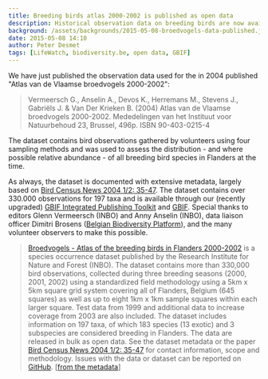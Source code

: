 ```yaml
---
title: Breeding birds atlas 2000-2002 is published as open data
description: Historical observation data on breeding birds are now available for everyone to use.
background: /assets/backgrounds/2015-05-08-broedvogels-data-published.jpg
date: 2015-05-08 14:10
author: Peter Desmet
tags: [LifeWatch, biodiversity.be, open data, GBIF]
---
```


We have just published the observation data used for the in 2004 published "Atlas van de Vlaamse broedvogels 2000-2002":

> Vermeersch G., Anselin A., Devos K., Herremans M., Stevens J., Gabriëls J. & Van Der Krieken B. (2004) Atlas van de Vlaamse broedvogels 2000-2002. Mededelingen van het Instituut voor Natuurbehoud 23, Brussel, 496p. ISBN 90-403-0215-4

The dataset contains bird observations gathered by volunteers using four sampling methods and was used to assess the distribution - and where possible relative abundance - of all breeding bird species in Flanders at the time.

As always, the dataset is documented with extensive metadata, largely based on [Bird Census News 2004 1/2: 35-47](http://www.ebcc.info/wpimages/video/BCN_17_1&2.pdf). The dataset contains over 330.000 observations for 197 taxa and is available through our (recently upgraded) [GBIF Integrated Publishing Toolkit](https://ipt.inbo.be/resource?r=broedvogel-atlas-occurrences) and [GBIF](http://doi.org/10.15468/sccg5a). Special thanks to editors Glenn Vermeersch (INBO) and Anny Anselin (INBO), data liaison officer Dimitri Brosens ([Belgian Biodiversity Platform](http://www.biodiversity.be)), and the many volunteer observers to make this possible.

> [Broedvogels - Atlas of the breeding birds in Flanders 2000-2002](http://doi.org/10.15468/sccg5a) is a species occurrence dataset published by the Research Institute for Nature and Forest (INBO). The dataset contains more than 330,000 bird observations, collected during three breeding seasons (2000, 2001, 2002) using a standardized field methodology using a 5km x 5km square grid system covering all of Flanders, Belgium (645 squares) as well as up to eight 1km x 1km sample squares within each larger square. Test data from 1999 and additional data to increase coverage from 2003 are also included. The dataset includes information on 197 taxa, of which 183 species (13 exotic) and 3 subspecies are considered breeding in Flanders. The data are released in bulk as open data. See the dataset metadata or the paper [Bird Census News 2004 1/2: 35-47](http://www.ebcc.info/wpimages/video/BCN_17_1&2.pdf) for contact information, scope and methodology. Issues with the data or dataset can be reported on [GitHub](https://github.com/inbo/data-publication/tree/a67baea4713d869e3215dddf304da8f7442fbfa2/datasets/broedvogel-atlas-occurrences). [[from the metadata](https://github.com/inbo/data-publication/blob/77acedf4657a99ec872559a45f23d91f9222286c/datasets/broedvogel-atlas-occurrences/metadata.md)]
